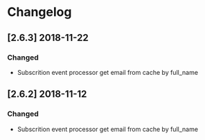 # Changelog

## [2.6.3] 2018-11-22

### Changed

- Subscrition event processor get email from cache by full_name

## [2.6.2] 2018-11-12

### Changed

- Subscrition event processor get email from cache by full_name